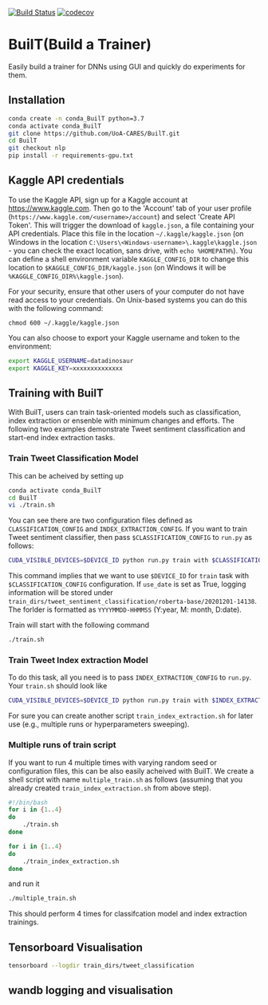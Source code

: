 [![Build Status](https://travis-ci.com/UoA-CARES/BuilT.svg?branch=master)](https://travis-ci.com/UoA-CARES/BuilT)
[![codecov](https://codecov.io/gh/UoA-CARES/BuilT/branch/master/graph/badge.svg)](https://codecov.io/gh/UoA-CARES/BuilT)

# BuilT(Build a Trainer)
Easily build a trainer for DNNs using GUI and quickly do experiments for them. 

## Installation
```bash
conda create -n conda_BuilT python=3.7
conda activate conda_BuilT
git clone https://github.com/UoA-CARES/BuilT.git
cd BuilT
git checkout nlp
pip install -r requirements-gpu.txt
```

## Kaggle API credentials

To use the Kaggle API, sign up for a Kaggle account at https://www.kaggle.com. Then go to the 'Account' tab of your user profile (`https://www.kaggle.com/<username>/account`) and select 'Create API Token'. This will trigger the download of `kaggle.json`, a file containing your API credentials. Place this file in the location `~/.kaggle/kaggle.json` (on Windows in the location `C:\Users\<Windows-username>\.kaggle\kaggle.json` - you can check the exact location, sans drive, with `echo %HOMEPATH%`). You can define a shell environment variable `KAGGLE_CONFIG_DIR` to change this location to `$KAGGLE_CONFIG_DIR/kaggle.json` (on Windows it will be `%KAGGLE_CONFIG_DIR%\kaggle.json`).

For your security, ensure that other users of your computer do not have read access to your credentials. On Unix-based systems you can do this with the following command: 

`chmod 600 ~/.kaggle/kaggle.json`

You can also choose to export your Kaggle username and token to the environment:

```bash
export KAGGLE_USERNAME=datadinosaur
export KAGGLE_KEY=xxxxxxxxxxxxxx
```

## Training with BuilT
With BuilT, users can train task-oriented models such as classification, index extraction or ensenble with minimum changes and efforts.
The following two examples demonstrate Tweet sentiment classification and start-end index extraction tasks.

### Train Tweet Classification Model
This can be acheived by setting up 
```bash
conda activate conda_BuilT
cd BuilT
vi ./train.sh 
```
You can see there are two configuration files defined as `CLASSIFICATION_CONFIG` and `INDEX_EXTRACTION_CONFIG`. If you want to train Tweet sentiment classifier, then pass `$CLASSIFICATION_CONFIG` to `run.py` as follows:
```bash
CUDA_VISIBLE_DEVICES=$DEVICE_ID python run.py train with $CLASSIFICATION_CONFIG -f use_date=True
```
This command implies that we want to use `$DEVICE_ID` for `train` task with `$CLASSIFICATION_CONFIG` configuration. If `use_date` is set as True, logging information will be stored under `train_dirs/tweet_sentiment_classification/roberta-base/20201201-14138`. The forlder is formatted as `YYYYMMDD-HHMMSS` (Y:year, M: month, D:date).

Train will start with the following command
```bash
./train.sh
```


### Train Tweet Index extraction Model
To do this task, all you need is to pass `INDEX_EXTRACTION_CONFIG` to `run.py`. Your `train.sh` should look like
```bash
CUDA_VISIBLE_DEVICES=$DEVICE_ID python run.py train with $INDEX_EXTRACTION_CONFIG -f use_date=True
```
For sure you can create another script `train_index_extraction.sh` for later use (e.g., multiple runs or hyperparameters sweeping).

### Multiple runs of train script
If you want to run 4 multiple times with varying random seed or configuration files, this can be also easily acheived with BuilT.
We create a shell script with name `multiple_train.sh` as follows (assuming that you already created `train_index_extraction.sh` from above step).

```bash
#!/bin/bash
for i in {1..4}
do
    ./train.sh
done

for i in {1..4}
do
    ./train_index_extraction.sh
done
```
and run it 
```bash
./multiple_train.sh
```
This should perform 4 times for classifcation model and index extraction trainings.



## Tensorboard Visualisation
```bash
tensorboard --logdir train_dirs/tweet_classification
```

## wandb logging and visualisation
